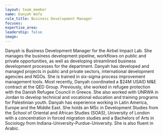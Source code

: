 ```yaml
---
layout: team_member
name: Danyah Wafa
role_title: Business Development Manager
focuses:
expertise_area:
leadership: false
image:
---
```


Danyah is Business Development Manager for the Airbel Impact Lab. She manages the business development pipeline, workflows on public and private opportunities, as well as developing streamlined business development processes for the department. Danyah has developed and managed projects in public and private sectors, international development agencies and NGOs. She is trained in six-sigma process improvement management tools. Most recently, Danyah coordinated a $24M USAID M&E contract at the QED Group. Previously, she worked in refugee protection with the Danish Refugee Council in Greece. She also worked with UNRWA in Jordan to develop technical and vocational education and training programs for Palestinian youth. Danyah has experience working in Latin America, Europe and the Middle East. She holds an MSc in Development Studies from the School of Oriental and African Studies (SOAS), University of London with a concentration in forced migration studies and a Bachelors of Arts in Sociology from Indiana-University-Purdue-University. She is also fluent in Arabic.